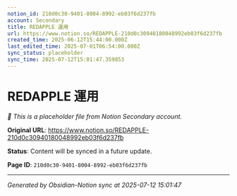 ```yaml
---
notion_id: 210d0c30-9401-8004-8992-eb03f6d237fb
account: Secondary
title: REDAPPLE 運用
url: https://www.notion.so/REDAPPLE-210d0c30940180048992eb03f6d237fb
created_time: 2025-06-12T15:44:00.000Z
last_edited_time: 2025-07-01T06:54:00.000Z
sync_status: placeholder
sync_time: 2025-07-12T15:01:47.359853
---
```


# REDAPPLE 運用

*🔄 This is a placeholder file from Notion Secondary account.*

**Original URL**: https://www.notion.so/REDAPPLE-210d0c30940180048992eb03f6d237fb

**Status**: Content will be synced in a future update.

**Page ID**: `210d0c30-9401-8004-8992-eb03f6d237fb`

---

*Generated by Obsidian-Notion sync at 2025-07-12 15:01:47*

